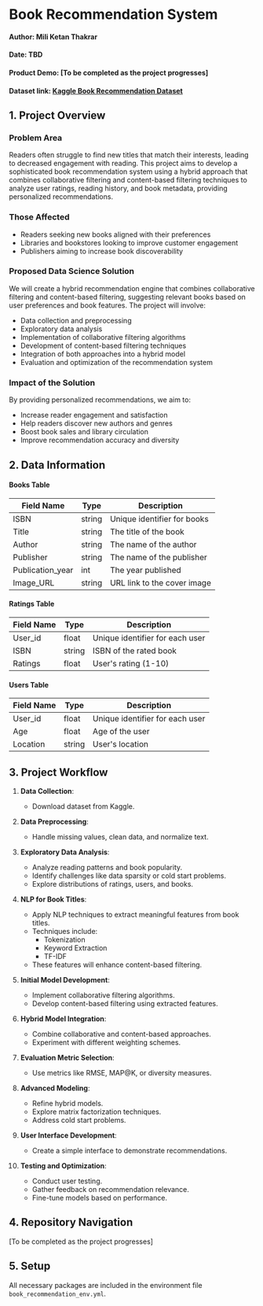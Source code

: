 # Book Recommendation System

#### Author: Mili Ketan Thakrar  
#### Date: TBD  
#### Product Demo: [To be completed as the project progresses]  
#### Dataset link: [Kaggle Book Recommendation Dataset](https://www.kaggle.com/datasets/arashnic/book-recommendation-dataset)  

## 1. Project Overview

### Problem Area
Readers often struggle to find new titles that match their interests, leading to decreased engagement with reading. This project aims to develop a sophisticated book recommendation system using a hybrid approach that combines collaborative filtering and content-based filtering techniques to analyze user ratings, reading history, and book metadata, providing personalized recommendations.

### Those Affected
- Readers seeking new books aligned with their preferences
- Libraries and bookstores looking to improve customer engagement
- Publishers aiming to increase book discoverability

### Proposed Data Science Solution
We will create a hybrid recommendation engine that combines collaborative filtering and content-based filtering, suggesting relevant books based on user preferences and book features. The project will involve:

- Data collection and preprocessing
- Exploratory data analysis
- Implementation of collaborative filtering algorithms
- Development of content-based filtering techniques
- Integration of both approaches into a hybrid model
- Evaluation and optimization of the recommendation system

### Impact of the Solution
By providing personalized recommendations, we aim to:
- Increase reader engagement and satisfaction
- Help readers discover new authors and genres
- Boost book sales and library circulation
- Improve recommendation accuracy and diversity

## 2. Data Information

#### Books Table

| Field Name | Type | Description |
|------------|------|-------------|
| ISBN | string | Unique identifier for books |
| Title | string | The title of the book |
| Author | string | The name of the author |
| Publisher | string | The name of the publisher |
| Publication_year | int | The year published |
| Image_URL | string | URL link to the cover image |

#### Ratings Table

| Field Name | Type | Description |
|------------|------|-------------|
| User_id | float | Unique identifier for each user |
| ISBN | string | ISBN of the rated book |
| Ratings | float | User's rating (1-10) |

#### Users Table

| Field Name | Type | Description |
|------------|------|-------------|
| User_id | float | Unique identifier for each user |
| Age | float | Age of the user |
| Location | string | User's location |

## 3. Project Workflow

1. **Data Collection**:  
   - Download dataset from Kaggle.

2. **Data Preprocessing**:  
   - Handle missing values, clean data, and normalize text.

3. **Exploratory Data Analysis**:  
   - Analyze reading patterns and book popularity.
   - Identify challenges like data sparsity or cold start problems.
   - Explore distributions of ratings, users, and books.

4. **NLP for Book Titles**:  
   - Apply NLP techniques to extract meaningful features from book titles.
   - Techniques include:
     - Tokenization
     - Keyword Extraction
     - TF-IDF
   - These features will enhance content-based filtering.

5. **Initial Model Development**:  
   - Implement collaborative filtering algorithms.
   - Develop content-based filtering using extracted features.

6. **Hybrid Model Integration**:  
   - Combine collaborative and content-based approaches.
   - Experiment with different weighting schemes.

7. **Evaluation Metric Selection**:  
   - Use metrics like RMSE, MAP@K, or diversity measures.

8. **Advanced Modeling**:  
   - Refine hybrid models.
   - Explore matrix factorization techniques.
   - Address cold start problems.

9. **User Interface Development**:  
   - Create a simple interface to demonstrate recommendations.

10. **Testing and Optimization**:  
    - Conduct user testing.
    - Gather feedback on recommendation relevance.
    - Fine-tune models based on performance.

## 4. Repository Navigation

[To be completed as the project progresses]

## 5. Setup

All necessary packages are included in the environment file `book_recommendation_env.yml`.
